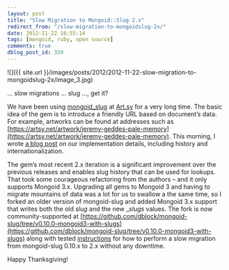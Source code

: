 ```yaml
---
layout: post
title: "Slow Migration to Mongoid::Slug 2.x"
redirect_from: "/slow-migration-to-mongoidslug-2x/"
date: 2012-11-22 16:55:14
tags: [mongoid, ruby, open source]
comments: true
dblog_post_id: 359
---
```

![]({{ site.url }}/images/posts/2012/2012-11-22-slow-migration-to-mongoidslug-2x/image_3.jpg)

... slow migrations ... slug ..., get it?

We have been using [mongoid_slug](https://github.com/digitalplaywright/mongoid-slug) at [Art.sy](https://artsy.net) for a very long time. The basic idea of the gem is to introduce a friendly URL based on document’s data. For example, artworks can be found at addresses such as [https://artsy.net/artwork/jeremy-geddes-pale-memory](https://artsy.net/artwork/jeremy-geddes-pale-memory). This morning, I wrote [a blog post](http://artsy.github.com/blog/2012/11/22/friendly-urls-with-mongoid-slug) on our implementation details, including history and internationalization.

The gem’s most recent 2.x iteration is a significant improvement over the previous releases and enables slug history that can be used for lookups. That took some courageous refactoring from the authors – and it only supports Mongoid 3.x. Upgrading all gems to Mongoid 3 and having to migrate mountains of data was a lot for us to swallow a the same time, so I forked an older version of mongoid-slug and added Mongoid 3.x support that writes both the old _slug_ and the new __slugs_ values. The fork is now community-supported at [https://github.com/dblock/mongoid-slug/tree/v0.10.0-mongoid3-with-slugs](https://github.com/dblock/mongoid-slug/tree/v0.10.0-mongoid3-with-slugs) along with tested [instructions](https://github.com/digitalplaywright/mongoid-slug/wiki/How-to-upgrade-to-1.0.0-or-newer) for how to perform a slow migration from mongoid-slug 0.10.x to 2.x without any downtime.

Happy Thanksgiving!
